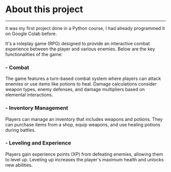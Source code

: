 # About this project
***
it was my first project done in a Python course, I had already programmed it on Google Colab before.

It's a roleplay game (RPG) designed to provide an interactive combat experience between the player and various enemies. Below are the key functionalities of the game:


### - Combat
The game features a turn-based combat system where players can attack enemies or use items like potions to heal. Damage calculations consider weapon types, enemy defenses, and damage multipliers based on elemental interactions.

### - Inventory Management
Players can manage an inventory that includes weapons and potions. They can purchase items from a shop, equip weapons, and use healing potions during battles.

### - Leveling and Experience
Players gain experience points (XP) from defeating enemies, allowing them to level up. Leveling up increases the player's maximum health and unlocks new abilities.



